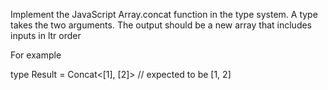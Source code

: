 Implement the JavaScript Array.concat function in the type system. A type takes the two arguments. The output should be a new array that includes inputs in ltr order

For example

type Result = Concat<[1], [2]> // expected to be [1, 2]
